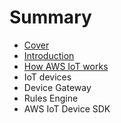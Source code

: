 # Summary

* [Cover](README.md)
* [Introduction](documentation/Introduction.md)
* [How AWS IoT works](how_aws_iot_works.md)
* IoT devices
* Device Gateway
* Rules Engine
* AWS IoT Device SDK

